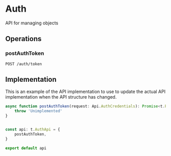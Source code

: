 # Auth

API for managing objects

## Operations

### postAuthToken

```http
POST /auth/token
```


## Implementation

This is an example of the API implementation to use to update the actual API implementation
when the API structure has changed.

```typescript
async function postAuthToken(request: Api.AuthCredentials): Promise<t.PostAuthTokenResponse> {
	throw 'Unimplemented'
}


const api: t.AuthApi = {
	postAuthToken,
}

export default api
```
